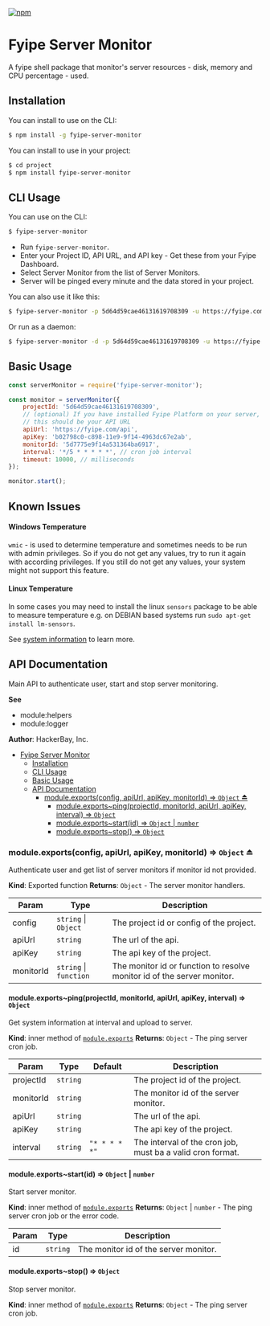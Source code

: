 [![npm](https://img.shields.io/npm/v/fyipe-server-monitor)](https://www.npmjs.com/package/fyipe-server-monitor)

# Fyipe Server Monitor

A fyipe shell package that monitor's server resources - disk, memory and CPU percentage - used.

## Installation

You can install to use on the CLI:

```bash
$ npm install -g fyipe-server-monitor
```

You can install to use in your project:

```bash
$ cd project
$ npm install fyipe-server-monitor
```

## CLI Usage

You can use on the CLI:

```bash
$ fyipe-server-monitor
```

-   Run `fyipe-server-monitor`.
-   Enter your Project ID, API URL, and API key - Get these from your Fyipe Dashboard.
-   Select Server Monitor from the list of Server Monitors.
-   Server will be pinged every minute and the data stored in your project.

You can also use it like this:

```bash
$ fyipe-server-monitor -p 5d64d59cae46131619708309 -u https://fyipe.com/api -a b02798c0-c898-11e9-9f14-4963dc67e2ab -m 5d7775e9f14a531364ba6917
```

Or run as a daemon:

```bash
$ fyipe-server-monitor -d -p 5d64d59cae46131619708309 -u https://fyipe.com/api -a b02798c0-c898-11e9-9f14-4963dc67e2ab -m 5d7775e9f14a531364ba6917
```

<a name="module_api"></a>

## Basic Usage

```javascript
const serverMonitor = require('fyipe-server-monitor');

const monitor = serverMonitor({
    projectId: '5d64d59cae46131619708309',
    // (optional) If you have installed Fyipe Platform on your server,
    // this should be your API URL
    apiUrl: 'https://fyipe.com/api',
    apiKey: 'b02798c0-c898-11e9-9f14-4963dc67e2ab',
    monitorId: '5d7775e9f14a531364ba6917',
    interval: '*/5 * * * * *', // cron job interval
    timeout: 10000, // milliseconds
});

monitor.start();
```

## Known Issues

#### Windows Temperature

`wmic` - is used to determine temperature and sometimes needs to be run with admin privileges. So if you do not get any values, try to run it again with according privileges. If you still do not get any values, your system might not support this feature.

#### Linux Temperature

In some cases you may need to install the linux `sensors` package to be able to measure temperature e.g. on DEBIAN based systems run `sudo apt-get install lm-sensors`.

See [system information](https://www.npmjs.com/package/systeminformation#known-issues) to learn more.

## API Documentation

Main API to authenticate user, start and stop server monitoring.

**See**

-   module:helpers
-   module:logger

**Author**: HackerBay, Inc.

-   [Fyipe Server Monitor](#fyipe-server-monitor)
    -   [Installation](#installation)
    -   [CLI Usage](#cli-usage)
    -   [Basic Usage](#basic-usage)
    -   [API Documentation](#api-documentation)
        -   [module.exports(config, apiUrl, apiKey, monitorId) ⇒ <code>Object</code> ⏏](#moduleexportsconfig-apiurl-apikey-monitorid--object-)
            -   [module.exports~ping(projectId, monitorId, apiUrl, apiKey, interval) ⇒ <code>Object</code>](#moduleexportspingprojectid-monitorid-apiurl-apikey-interval--object)
            -   [module.exports~start(id) ⇒ <code>Object</code> \| <code>number</code>](#moduleexportsstartid--object--number)
            -   [module.exports~stop() ⇒ <code>Object</code>](#moduleexportsstop--object)

<a name="exp_module_api--module.exports"></a>

### module.exports(config, apiUrl, apiKey, monitorId) ⇒ <code>Object</code> ⏏

Authenticate user and get list of server monitors if monitor id not provided.

**Kind**: Exported function
**Returns**: <code>Object</code> - The server monitor handlers.

| Param     | Type                                         | Description                                                             |
| --------- | -------------------------------------------- | ----------------------------------------------------------------------- |
| config    | <code>string</code> \| <code>Object</code>   | The project id or config of the project.                                |
| apiUrl    | <code>string</code>                          | The url of the api.                                                     |
| apiKey    | <code>string</code>                          | The api key of the project.                                             |
| monitorId | <code>string</code> \| <code>function</code> | The monitor id or function to resolve monitor id of the server monitor. |

<a name="module_api--module.exports..ping"></a>

#### module.exports~ping(projectId, monitorId, apiUrl, apiKey, interval) ⇒ <code>Object</code>

Get system information at interval and upload to server.

**Kind**: inner method of [<code>module.exports</code>](#exp_module_api--module.exports)
**Returns**: <code>Object</code> - The ping server cron job.

| Param     | Type                | Default                                 | Description                                                |
| --------- | ------------------- | --------------------------------------- | ---------------------------------------------------------- |
| projectId | <code>string</code> |                                         | The project id of the project.                             |
| monitorId | <code>string</code> |                                         | The monitor id of the server monitor.                      |
| apiUrl    | <code>string</code> |                                         | The url of the api.                                        |
| apiKey    | <code>string</code> |                                         | The api key of the project.                                |
| interval  | <code>string</code> | <code>&quot;\* \* \* \* \*&quot;</code> | The interval of the cron job, must ba a valid cron format. |

<a name="module_api--module.exports..start"></a>

#### module.exports~start(id) ⇒ <code>Object</code> \| <code>number</code>

Start server monitor.

**Kind**: inner method of [<code>module.exports</code>](#exp_module_api--module.exports)
**Returns**: <code>Object</code> \| <code>number</code> - The ping server cron job or the error code.

| Param | Type                | Description                           |
| ----- | ------------------- | ------------------------------------- |
| id    | <code>string</code> | The monitor id of the server monitor. |

<a name="module_api--module.exports..stop"></a>

#### module.exports~stop() ⇒ <code>Object</code>

Stop server monitor.

**Kind**: inner method of [<code>module.exports</code>](#exp_module_api--module.exports)
**Returns**: <code>Object</code> - The ping server cron job.
